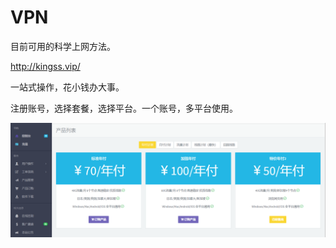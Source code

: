# VPN
目前可用的科学上网方法。

http://kingss.vip/

一站式操作，花小钱办大事。

注册账号，选择套餐，选择平台。一个账号，多平台使用。

![vpn](./kingss.png)